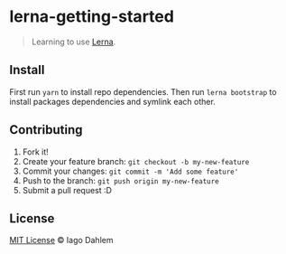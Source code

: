 # lerna-getting-started

> Learning to use [Lerna](https://github.com/lerna/lerna).

## Install

First run `yarn` to install repo dependencies. Then run `lerna bootstrap` to install packages dependencies and symlink each other.

## Contributing

1. Fork it!
2. Create your feature branch: `git checkout -b my-new-feature`
3. Commit your changes: `git commit -m 'Add some feature'`
4. Push to the branch: `git push origin my-new-feature`
5. Submit a pull request :D

## License

[MIT License](http://iagodahlem.mit-license.org/) © Iago Dahlem
